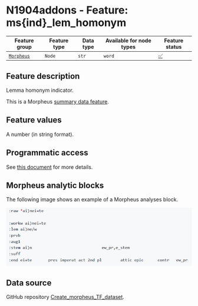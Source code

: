 # N1904addons - Feature: ms{ind}_lem_homonym

Feature group |Feature type | Data type | Available for node types | Feature status
---  | --- | --- | --- | ---
[`Morpheus`](README.md#feature-group-morpheus-analyses-meta-and-summary) | `Node` | `str` | `word` | [✅](featurestatus.md#Trustworthy "Trustworthy")

## Feature description

Lemma homonym indicator.

This is a Morpheus [summary data feature](../using_the_morpheus_features.md#morpheus-feature-classes).

## Feature values

A number (in string format).

## Programmatic access

See [this document](../using_the_morpheus_features.md) for more details.

## Morpheus analytic blocks

The following image shows an example of a Morpheus analyses block.

<IMG SRC="images/morpheus_block_example.png">

## Data source

GitHub repository [Create_morpheus_TF_dataset](https://tonyjurg.github.io/Create_morpheus_TF_dataset/).
